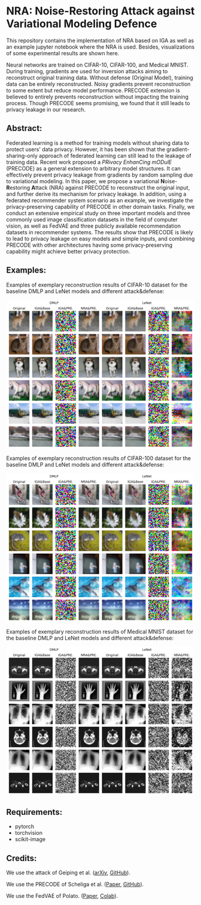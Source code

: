 # NRA: Noise-Restoring Attack against Variational Modeling Defence
This repository contains the implementation of NRA based on IGA as well as an example jupyter notebook where the NRA is used. Besides, visualizations of some experimental results are shown here. 

Neural networks are trained on CIFAR-10, CIFAR-100, and Medical MNIST. During training, gradients are used for inversion attacks aiming to reconstruct original training data. Without defense (Original Model), training data can be entirely reconstructed. Noisy gradients prevent reconstruction to some extent but reduce model performance. PRECODE extension is believed to entirely prevents reconstruction without impacting the training process. Though PRECODE seems promising, we found that it still leads to privacy leakage in our research.

## Abstract:
Federated learning is a method for training models without sharing data to protect users' data privacy. However, it has been shown that the gradient-sharing-only approach of federated learning can still lead to the leakage of training data. Recent work proposed a *PRivacy EnhanCing mODulE* (PRECODE) as a general extension to arbitrary model structures. It can effectively prevent privacy leakage from gradients by random sampling due to variational modeling. In this paper, we propose a variational **N**oise-**R**estoring **A**ttack (NRA) against PRECODE to reconstruct the original input, and further derive its mechanism for privacy leakage. In addition, using a federated recommender system scenario as an example, we investigate the privacy-preserving capability of PRECODE in other domain tasks. Finally, we conduct an extensive empirical study on three important models and three commonly used image classification datasets in the field of computer vision, as well as FedVAE and three publicly available recommendation datasets in recommender systems. The results show that PRECODE is likely to lead to privacy leakage on easy models and simple inputs, and combining PRECODE with other architectures having some privacy-preserving capability might achieve better privacy protection.

## Examples:
Examples of exemplary reconstruction results of CIFAR-10 dataset for the baseline DMLP and LeNet models and different attack&defense:
<p align="center">
  <img src="./attack_samples_cifar10.png" alt="summary" width="500">
</p>
Examples of exemplary reconstruction results of CIFAR-100 dataset for the baseline DMLP and LeNet models and different attack&defense:
<p align="center">
  <img src="./attack_samples_cifar100.png" alt="summary" width="500">
</p>
Examples of exemplary reconstruction results of Medical MNIST dataset for the baseline DMLP and LeNet models and different attack&defense:
<p align="center">
  <img src="./attack_samples_medical_mnist.png" alt="summary" width="500">
</p>

## Requirements:
+ pytorch
+ torchvision
+ scikit-image


## Credits:
We use the attack of Geiping et al. ([arXiv](https://arxiv.org/abs/2003.14053), [GitHub](https://github.com/JonasGeiping/invertinggradients)).

We use the PRECODE of Scheliga et al. ([Paper](https://openaccess.thecvf.com/content/WACV2022/papers/Scheliga_PRECODE_-_A_Generic_Model_Extension_To_Prevent_Deep_Gradient_WACV_2022_paper.pdf), [GitHub](https://github.com/dAI-SY-Group/PRECODE)).

We use the FedVAE of Polato. ([Paper](https://ieeexplore.ieee.org/abstract/document/9533358), [Colab](https://colab.research.google.com/drive/1sOx8QZYwRoEvOc6kBiQnVqZNVdbAEofM?usp=sharing)).
